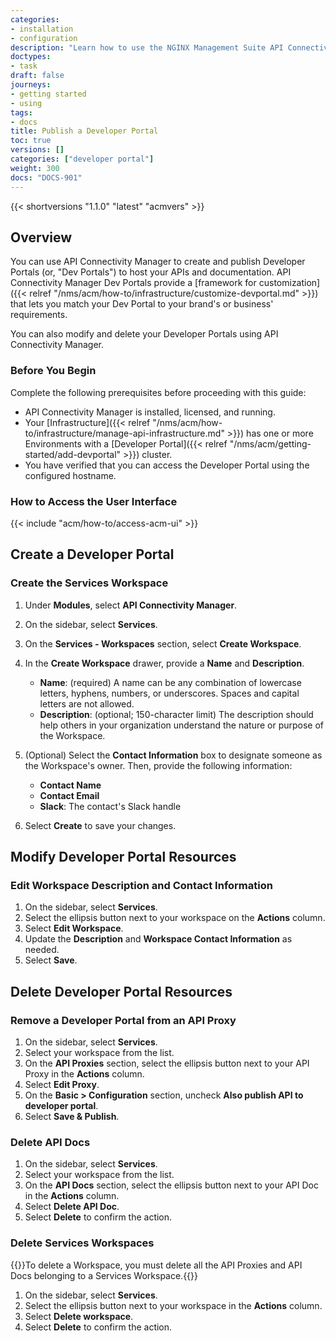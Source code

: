 ```yaml
---
categories:
- installation
- configuration
description: "Learn how to use the NGINX Management Suite API Connectivity Manager web interface to create, update, or delete a Developer Portal."
doctypes:
- task
draft: false
journeys:
- getting started
- using
tags:
- docs
title: Publish a Developer Portal
toc: true
versions: []
categories: ["developer portal"]
weight: 300
docs: "DOCS-901"
---
```


{{< shortversions "1.1.0" "latest" "acmvers" >}}

## Overview

You can use API Connectivity Manager to create and publish Developer Portals (or, "Dev Portals") to host your APIs and documentation. API Connectivity Manager Dev Portals provide a [framework for customization]({{< relref "/nms/acm/how-to/infrastructure/customize-devportal.md" >}})  that lets you match your Dev Portal to your brand's or business' requirements.

You can also modify and delete your Developer Portals using API Connectivity Manager.

### Before You Begin

Complete the following prerequisites before proceeding with this guide: 

- API Connectivity Manager is installed, licensed, and running.
- Your [Infrastructure]({{< relref "/nms/acm/how-to/infrastructure/manage-api-infrastructure.md" >}}) has one or more Environments with a [Developer Portal]({{< relref "/nms/acm/getting-started/add-devportal" >}}) cluster.
- You have verified that you can access the Developer Portal using the configured hostname.


### How to Access the User Interface

{{< include "acm/how-to/access-acm-ui" >}}

## Create a Developer Portal

### Create the Services Workspace

1. Under **Modules**, select **API Connectivity Manager**.
1. On the sidebar, select **Services**.
1. On the **Services - Workspaces** section, select **Create Workspace**.
1. In the **Create Workspace** drawer, provide a **Name** and **Description**.
   - **Name**: (required) A name can be any combination of lowercase letters, hyphens, numbers, or underscores. Spaces and capital letters are not allowed.
   - **Description**: (optional; 150-character limit) The description should help others in your organization understand the nature or purpose of the Workspace.
1. (Optional) Select the **Contact Information** box to designate someone as the Workspace's owner. Then, provide the following information:
    
    - **Contact Name**
    - **Contact Email** 
    - **Slack**: The contact's Slack handle

1. Select **Create** to save your changes. 


## Modify Developer Portal Resources

### Edit Workspace Description and Contact Information

1. On the sidebar, select **Services**.
1. Select the ellipsis button next to your workspace on the **Actions** column.
1. Select **Edit Workspace**.
1. Update the **Description** and **Workspace Contact Information** as needed.
1. Select **Save**.

## Delete Developer Portal Resources

### Remove a Developer Portal from an API Proxy

1. On the sidebar, select **Services**.
1. Select your workspace from the list.
1. On the **API Proxies** section, select the ellipsis button next to your API Proxy in the **Actions** column.
1. Select **Edit Proxy**.
1. On the **Basic > Configuration** section, uncheck **Also publish API to developer portal**.
1. Select **Save & Publish**.

### Delete API Docs

1. On the sidebar, select **Services**.
1. Select your workspace from the list.
1. On the **API Docs** section, select the ellipsis button next to your API Doc in the **Actions** column.
1. Select **Delete API Doc**.
1. Select **Delete** to confirm the action.

### Delete Services Workspaces

{{<note>}}To delete a Workspace, you must delete all the API Proxies and API Docs belonging to a Services Workspace.{{</note>}}

1. On the sidebar, select **Services**.
1. Select the ellipsis button next to your workspace in the **Actions** column.
1. Select **Delete workspace**.
1. Select **Delete** to confirm the action.

